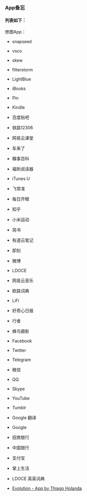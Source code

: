 ### App备忘

#### 列表如下：

修图App：

* snapseed
* vsco
* skew
* filterstorm

* LightBlue
* iBooks
* Pin
* Kindle
* 百度贴吧
 
* 铁路12306
* 网易云课堂
* 车来了
* 糗事百科
* 福昕阅读器
* iTunes U
* 飞常准
* 每日开眼
* 知乎
* 小米运动
* 简书
* 有道云笔记
* 即刻
* 微博
* LDOCE
* 网易云音乐
* 欧路词典
* LiFi
* 好奇心日报
* 行者
* 蜂鸟摄影

* Facebook
* Twitter
* Telegram
* 微信
* QQ
* Skype
* YouTube
* Tumblr
* Google 翻译
* Google

* 招商银行
* 中国银行
* 支付宝
* 掌上生活

* LDOCE 英英词典
*  [Evolution - App by Thiago Holanda](https://appsto.re/cn/4Bnlib.i)
